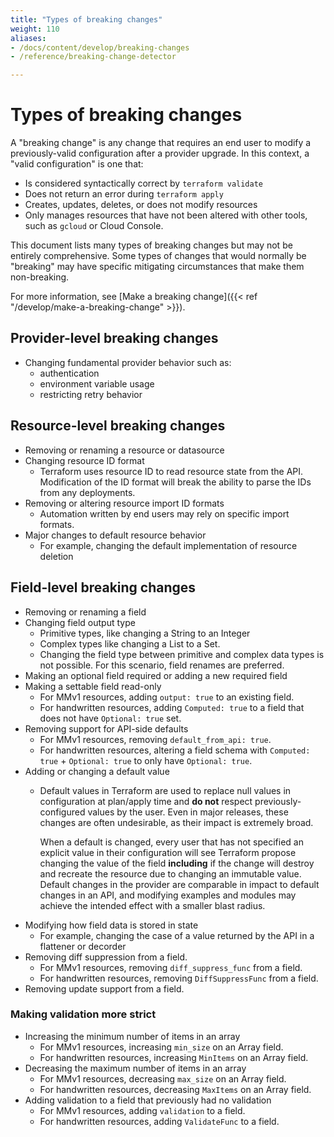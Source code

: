 ```yaml
---
title: "Types of breaking changes"
weight: 110
aliases:
- /docs/content/develop/breaking-changes
- /reference/breaking-change-detector

---
```


# Types of breaking changes

A "breaking change" is any change that requires an end user to modify a
previously-valid configuration after a provider upgrade. In this context,
a "valid configuration" is one that:

- Is considered syntactically correct by `terraform validate`
- Does not return an error during `terraform apply`
- Creates, updates, deletes, or does not modify resources
- Only manages resources that have not been altered with other tools,
  such as `gcloud` or Cloud Console.

This document lists many types of breaking changes but may not be entirely
comprehensive. Some types of changes that would normally be "breaking" may
have specific mitigating circumstances that make them non-breaking.

For more information, see
[Make a breaking change]({{< ref "/develop/make-a-breaking-change" >}}).

## Provider-level breaking changes

* <a name="provider-config-fundamental"></a>Changing fundamental provider behavior such as:
  * authentication
  * environment variable usage
  * restricting retry behavior

## Resource-level breaking changes

* <a name="resource-map-resource-removal-or-rename"></a>Removing or renaming a resource
  or datasource
* <a name="resource-id"></a> Changing resource ID format
  * Terraform uses resource ID to read resource state from the API. Modification of
    the ID format will break the ability to parse the IDs from any deployments.
* <a name="resource-import-format"></a> Removing or altering resource import ID formats
  * Automation written by end users may rely on specific import formats.
* Major changes to default resource behavior
  * For example, changing the default implementation of resource deletion

## Field-level breaking changes

* <a name="resource-schema-field-removal-or-rename"></a>Removing or renaming a field 
* <a name="field-changing-type"></a> Changing field output type
  * Primitive types, like changing a String to an Integer
  * Complex types like changing a List to a Set.
  * Changing the field type between primitive and complex data
    types is not possible. For this scenario, field renames are preferred.
* <a name="field-optional-to-required"></a> Making an optional field required or adding a new required field
* <a name="field-becoming-computed"></a> Making a settable field read-only
  * For MMv1 resources, adding `output: true` to an existing field.
  * For handwritten resources, adding `Computed: true` to a field that does not have `Optional: true` set.
* <a name="field-oc-to-c"></a> Removing support for API-side defaults
  * For MMv1 resources, removing `default_from_api: true`.
  * For handwritten resources, altering a field schema with `Computed: true` + `Optional: true`
    to only have `Optional: true`.
* <a name="field-changing-default-value"></a> Adding or changing a default value
  * Default values in Terraform are used to replace null values in configuration at
    plan/apply time and **do not** respect previously-configured values by the user.
    Even in major releases, these changes are often undesirable, as their impact is extremely broad.

    When a default is changed, every user that has not specified an explicit value in their
    configuration will see Terraform propose changing the value of the field **including**
    if the change will destroy and recreate the resource due to changing an immutable value.
    Default changes in the provider are comparable in impact to default changes in an API,
    and modifying examples and modules may achieve the intended effect with a smaller blast radius.
* <a name="field-changing-data-format"></a> Modifying how field data is stored in state
  * For example, changing the case of a value returned by the API in a flattener or decorder
* Removing diff suppression from a field.
  * For MMv1 resources, removing `diff_suppress_func` from a field.
  * For handwritten resources, removing `DiffSuppressFunc` from a field.
* Removing update support from a field.

### Making validation more strict

* <a name="field-growing-min"></a> Increasing the minimum number of items in an array
  * For MMv1 resources, increasing `min_size` on an Array field.
  * For handwritten resources, increasing `MinItems` on an Array field.
* <a name="field-shrinking-max"></a> Decreasing the maximum number of items in an array
  * For MMv1 resources, decreasing `max_size` on an Array field.
  * For handwritten resources, decreasing `MaxItems` on an Array field.
* Adding validation to a field that previously had no validation
  * For MMv1 resources, adding `validation` to a field.
  * For handwritten resources, adding `ValidateFunc` to a field.

